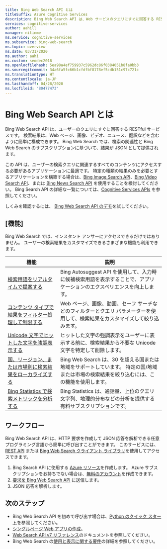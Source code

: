 ```yaml
---
title: Bing Web Search API とは
titleSuffix: Azure Cognitive Services
description: Bing Web Search API は、Web サービスのクエリにすぐに回答する RESTful サービスです。 Web ページ、画像、ビデオ、ニュースなどを含むように結果を構成します。 結果は JSON として提供され、検索の関連性と Bing Web Search のサブスクリプションに基づいています。
services: cognitive-services
author: aahill
manager: nitinme
ms.service: cognitive-services
ms.subservice: bing-web-search
ms.topic: overview
ms.date: 03/31/2020
ms.author: aahi
ms.custom: seodec2018
ms.openlocfilehash: 5ea98a4ef759937c5962dc86f0384051b8fa0bb3
ms.sourcegitcommit: 34a6fa5fc66b1cfdfbf8178ef5cdb151c97c721c
ms.translationtype: HT
ms.contentlocale: ja-JP
ms.lasthandoff: 04/28/2020
ms.locfileid: "80477473"
---
```

# <a name="what-is-the-bing-web-search-api"></a>Bing Web Search API とは

Bing Web Search API は、ユーザーのクエリにすぐに回答する RESTful サービスです。 検索結果は、Web ページ、画像、ビデオ、ニュース、翻訳などを含むように簡単に構成できます。 Bing Web Search では、検索の関連性と Bing Web Search のサブスクリプションに基づいて、結果が JSON として提供されます。

この API は、ユーザーの検索クエリに関連するすべてのコンテンツにアクセスする必要があるアプリケーションに最適です。 特定の種類の結果のみを必要とするアプリケーションを構築する場合は、[Bing Image Search API](../Bing-Image-Search/overview.md)、[Bing Video Search API](../Bing-Video-Search/search-the-web.md)、または [Bing News Search API](../Bing-News-Search/search-the-web.md) を使用することを検討してください。 Bing Search API の詳細な一覧については、[Cognitive Services APIs](https://docs.microsoft.com/azure/cognitive-services) を参照してください。

しくみを確認するには、 [Bing Web Search API のデモ](https://azure.microsoft.com/services/cognitive-services/bing-web-search-api/)を試してください。

## <a name="features"></a>[機能]  

Bing Web Search では、インスタント アンサーにアクセスできるだけではありません。 ユーザーの検索結果をカスタマイズできるさまざまな機能も利用できます。

| 機能 | 説明 |
|---------|-------------|
| [検索用語をリアルタイムで提案する](../bing-autosuggest/get-suggested-search-terms.md) | Bing Autosuggest API を使用して、入力時に候補検索用語を表示することで、アプリケーションのエクスペリエンスを向上します。 |
| [コンテンツ タイプで結果をフィルター処理して制限する](filter-answers.md) | Web ページ、画像、動画、セーフ サーチなどのフィルターとクエリ パラメーターを使用して、検索結果をカスタマイズして絞り込みます。 |
| [Unicode 文字でヒットした文字を強調表示する](hit-highlighting.md) | ヒットした文字の強調表示をユーザーに表示する前に、検索結果から不要な Unicode 文字を特定して削除します。 |
| [国、リージョン、または市場別に検索結果をローカライズする](supported-countries-markets.md) | Bing Web Search は、30 を超える国または地域をサポートしています。 特定の国/地域または市場の検索結果を絞り込むには、この機能を使用します。 |
| [Bing Statistics で検索メトリックを分析する](bing-web-stats.md) | Bing Statistics は、通話量、上位のクエリ文字列、地理的分布などの分析を提供する有料サブスクリプションです。 |

## <a name="workflow"></a>ワークフロー

Bing Web Search API は、HTTP 要求を作成して JSON 応答を解析できる任意プログラミング言語から簡単に呼び出すことができます。 このサービスには、[REST API](quickstarts/python.md) または [Bing Web Search クライアント ライブラリ](./quickstarts/client-libraries.md)を使用してアクセスできます。

1. Bing Search API に使用する [Azure リソース](https://docs.microsoft.com/azure/cognitive-services/cognitive-services-apis-create-account)を作成します。 Azure サブスクリプションをお持ちでない場合は、[無料のアカウント](https://azure.microsoft.com/try/cognitive-services/?api=bing-web-search-api)を作成できます。  
2. [要求を Bing Web Search API](quickstarts/python.md) に送信します。
3. JSON 応答を解析します。

## <a name="next-steps"></a>次のステップ

* Bing Web Search API を初めて呼び出す場合は、[Python のクイック スタート](./quickstarts/client-libraries.md?pivots=programming-language-python)を参照してください。  
* [シングルページ Web アプリの作成](tutorial-bing-web-search-single-page-app.md)。
* [Web Search API v7 リファレンス](https://docs.microsoft.com/rest/api/cognitiveservices-bingsearch/bing-web-api-v7-reference)のドキュメントを参照してください。  
* Bing Web Search の[使用と表示に関する要件](UseAndDisplayRequirements.md)の詳細を参照してください。  
